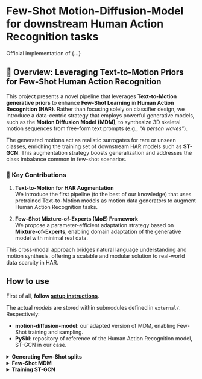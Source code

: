 # Few-Shot Motion-Diffusion-Model for downstream Human Action Recognition tasks

Official implementation of {...}

## 🧠 Overview: Leveraging Text-to-Motion Priors for Few-Shot Human Action Recognition

This project presents a novel pipeline that leverages **Text-to-Motion generative priors** to enhance **Few-Shot Learning** in **Human Action Recognition (HAR)**. Rather than focusing solely on classifier design, we introduce a data-centric strategy that employs powerful generative models, such as the **Motion Diffusion Model (MDM)**, to synthesize 3D skeletal motion sequences from free-form text prompts (e.g., _"A person waves"_).

The generated motions act as realistic surrogates for rare or unseen classes, enriching the training set of downstream HAR models such as **ST-GCN**. This augmentation strategy boosts generalization and addresses the class imbalance common in few-shot scenarios.

### 🚀 Key Contributions

1. **Text-to-Motion for HAR Augmentation**  
   We introduce the first pipeline (to the best of our knowledge) that uses pretrained Text-to-Motion models as motion data generators to augment Human Action Recognition tasks.

2. **Few-Shot Mixture-of-Experts (MoE) Framework**  
   We propose a parameter-efficient adaptation strategy based on **Mixture-of-Experts**, enabling domain adaptation of the generative model with minimal real data.

This cross-modal approach bridges natural language understanding and motion synthesis, offering a scalable and modular solution to real-world data scarcity in HAR.


## How to use

First of all, **follow [setup instructions](docs/setup.md)**.

The actual *models* are stored within submodules defined in `external/`. Respectively:
* **motion-diffusion-model**: our adapted version of MDM, enabling Few-Shot training and sampling.
* **PySkl**: repository of reference of the Human Action Recognition model, ST-GCN in our case.

<details>
  <summary><b>Generating Few-Shot splits</b></summary>

You can randomly generate Few-Shot splits by executing the following command
```bash

python3 -m scripts.handle_fewshot_split \
  --mode generate \
  --dataset NTU60 \
  --class-list 2 19 29 \
  --shots 10 \
  --eval-multiplier 5 \
  --seed 19
```

This process generates a support set of size `N * len(--class-list)`, where:

- `N` is set to `--shots` for training splits
- `N` is set to `--shots * --eval-multiplier` for validation and test splits

The operation is applied independently to all available splits (e.g., `xset`, `xsub`, and `xview` for the NTU60 dataset). 

During generation:
- Statistics such as `Mean` and `Std` are computed using only the training samples
- A `pyskl_data.pkl` file is created, representing an **unbalanced** few-shot dataset

This means that:
- If `--class-list 2 19 29` is specified, the resulting dataset will retain only the sampled few-shot instances for those classes
- All other classes will remain unchanged with their full original instances

</details>


<details>
  <summary><b>Few-Shot MDM</b></summary>

<br>

First enter the submodule

```bash
cd external/motion-diffusion-model
```

Pre-Trained MDM can be downloaded from the [Original Repo](https://github.com/GuyTevet/Motion-Diffusion-Model?tab=readme-ov-file#3-download-the-pretrained-models) and then stored under `save/` directory.

### Text-2-Motion Action Synthesis

Execute the following script to synthetyze motion from free text, such that:
* Textual prompts are natural language convertions of Action classes. Check [`class_captions.json`](data/NTU60/class_captions.json) for better understanding.
* At each `--shot` (repetition) all `--action_labels` are generated given a random conditioning sampled from the `.json`.

```bash
python3 -m sample.generate \
  --few_shot \
  --action_labels 2 19 29 \
  --shots 10 \
  --class_captions ../../data/NTU60/class_captions.json \
  --model_path save/humanml_enc_512_50steps/model000750000.pt \
  --no_render
```

Remove `--no_render` to trigger the rendering into `.mp4` animations and actually see the synthetic motion (its time demandingm recomend to use with small number of shots and action labels).

<br>

### Few-Shot Training

If all steps specified in sections **Setup** and **Data** sections were done correctly, you should be able to run the trainig with no problem. 

```bash
python -m train.train_mdm \
  --few_shot \
  --dataset ntu60 \
  --split splits/fewshot/0000/xset/train \
  --save_dir save/my_few_shot_ntu60_trans_enc_512 \
  --diffusion_steps 50 \
  --mask_frames \
  --use_ema
```

</details>


<details>
  <summary><b>Training ST-GCN</b></summary>

<br>

Since **(for the moment)** we're not using a classifier-in-the-loop approach, training a classifier is straightforward: simply follow the [PySkl instructions](https://github.com/kennymckormick/pyskl) for training an ST-GCN model and substitute your dataset accordingly. Just **remember to use customized version** you can find in `external/pyskl`.

Here is an overview of the "usable" data files and their purposes:

1. `data/<DATASET>/<DATA>_formatted.pkl`
  → This file contains the fully pre-processed dataset. It can be used to train and evaluate a model under standard preprocessing conditions (e.g., 20 FPS resampling, no hand joints). It also serves as a baseline to investigate whether hand joints, although noisy, contribute meaningfully to action recognition.

2. `data/<DATASET>/splits/fewshot/<ID>/pyskl_data.pkl`  
  → This file is produced after generating a few-shot split. It contains an **unbalanced** dataset where only the selected few-shot classes retain a limited number of instances. Use this to evaluate how your classifier performs under data-scarce conditions for specific classes.

3. `data/<DATASET>/splits/fewshot/<ID>/<SPLIT>/pyskl_data_wsyn.pkl`
  → This version of the dataset includes synthetic motion data generated by the MDM pipeline. It serves as the primary benchmark for evaluating whether synthetic samples improve classification performance in the few-shot setting.

(1) is generated automatically after running `setup.py` on your chosen dataset. (2) is created each time you generate a new few-shot split. To produce (3), follow these steps after sampling synthetic data using our adapted version of MDM:
```bash
python3 -m scripts.handle_fewshot_split \
  --mode convert \
  --dataset NTU60 \
  --synth-data humanml_enc_512_50steps/samples_humanml_enc_512_50steps_000750000_seed10 \
  --fewshot-split-id 0000 \
  --split xsub
```

Where:
* `--synth-data specifies` the relative path to the synthetic sample output folder, under the `save/` directory from MDM.
* `--fewshot-split-id` indicates the `ID` of the few-shot split you want to enrich with synthetic data.
* `--split` selects the dataset split (`xsub`, `xset`, or `xview`) where the synthetic data will be merged.

</details>


